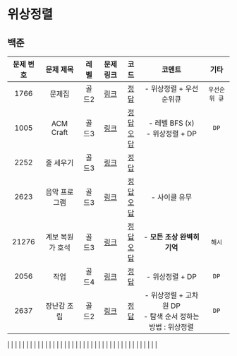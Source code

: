 # 위상정렬

## 백준
|문제 번호|문제 제목|레벨|문제 링크|코드|코멘트|기타|
| :--: | :--: | :--: | :--: | :--: | :--: | :--: |
| 1766 | 문제집 | 골드2 | [링크](https://www.acmicpc.net/problem/1766) | [정답](../지금/Topological%20Sorting/1766_문제집.cpp) | - 위상정렬 + 우선순위큐 | `우선순위 큐` |
| 1005 | ACM Craft | 골드3 | [링크](https://www.acmicpc.net/problem/1005) | [정답](../지금/Topological%20Sorting/1005_ACM_CRAFT_success.cpp)<br>[오답](../지금/Topological%20Sorting/1005_ACM_Craft_failed.cpp) | - 레벨 BFS (x)<br>- 위상정렬 + DP | `DP` |
| 2252 | 줄 세우기 | 골드3 | [링크](https://www.acmicpc.net/problem/2252) | [정답](../지금/Topological%20Sorting/2252_줄%20세우기.cpp) |  |  |
| 2623 | 음악 프로그램 | 골드3 | [링크](https://www.acmicpc.net/problem/2623) | [정답](../지금/Topological%20Sorting/2623_음악%20프로그램_success.cpp)<br>[오답](../지금/Topological%20Sorting/2623_음악%20프로그램_failed.cpp) | - 사이클 유무 |  |
| 21276 | 계보 복원가 호석 | 골드3 | [링크](https://www.acmicpc.net/problem/21276) | [정답](../지금/Topological%20Sorting/21276_계보%20복원가%20호석_success.cpp)<br>[오답](../지금/Topological%20Sorting/21276_계보%20복원가%20호석_failed%20.cpp) | - **모든 조상 완벽히 기억** | `해시` |
| 2056 | 작업 | 골드4 | [링크](https://www.acmicpc.net/problem/2056) | [정답](../지금/Topological%20Sorting/2056_작업.cpp) | - 위상정렬 + DP | `DP` |
| 2637 | 장난감 조립 | 골드2 | [링크](https://www.acmicpc.net/problem/2637) | [정답](../지금/Topological%20Sorting/2637_장난감%20조립.cpp) | - 위상정렬 + 고차원 DP<br>- 탐색 순서 정하는 방법 : 위상정렬 | `DP` |


|  |  |  |  |  |  |  |
|  |  |  |  |  |  |  |
|  |  |  |  |  |  |  |
|  |  |  |  |  |  |  |
|  |  |  |  |  |  |  |